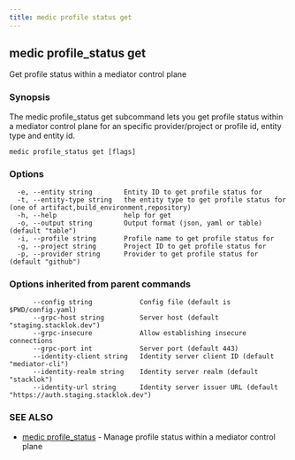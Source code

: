 ```yaml
---
title: medic profile status get
---
```

## medic profile_status get

Get profile status within a mediator control plane

### Synopsis

The medic profile_status get subcommand lets you get profile status within a
mediator control plane for an specific provider/project or profile id, entity type and entity id.

```
medic profile_status get [flags]
```

### Options

```
  -e, --entity string        Entity ID to get profile status for
  -t, --entity-type string   the entity type to get profile status for (one of artifact,build_environment,repository)
  -h, --help                 help for get
  -o, --output string        Output format (json, yaml or table) (default "table")
  -i, --profile string       Profile name to get profile status for
  -g, --project string       Project ID to get profile status for
  -p, --provider string      Provider to get profile status for (default "github")
```

### Options inherited from parent commands

```
      --config string            Config file (default is $PWD/config.yaml)
      --grpc-host string         Server host (default "staging.stacklok.dev")
      --grpc-insecure            Allow establishing insecure connections
      --grpc-port int            Server port (default 443)
      --identity-client string   Identity server client ID (default "mediator-cli")
      --identity-realm string    Identity server realm (default "stacklok")
      --identity-url string      Identity server issuer URL (default "https://auth.staging.stacklok.dev")
```

### SEE ALSO

* [medic profile_status](medic_profile_status.md)	 - Manage profile status within a mediator control plane

